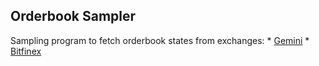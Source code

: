 ## Orderbook Sampler

Sampling program to fetch orderbook states from exchanges:
    * [Gemini](gemini.com)
    * [Bitfinex](bitfinex.com)